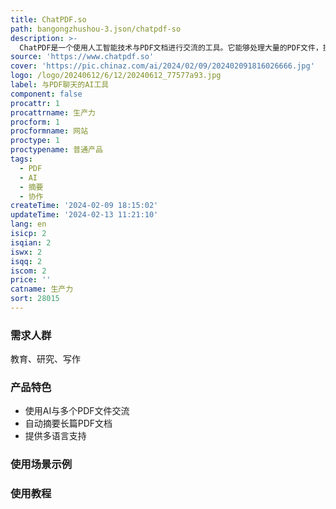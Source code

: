 ```yaml
---
title: ChatPDF.so
path: bangongzhushou-3.json/chatpdf-so
description: >-
  ChatPDF是一个使用人工智能技术与PDF文档进行交流的工具。它能够处理大量的PDF文件，提供摘要、协作、提问和对话等功能。用户可以与多个PDF文件进行交互，并以自然语言形式获得答案。ChatPDF还可以自动摘要长篇PDF文档，节省用户的时间。该工具适用于各种场景，包括教育、研究、写作等。ChatPDF提供多语言支持，用户可以随时提问和追问问题。
source: 'https://www.chatpdf.so'
cover: 'https://pic.chinaz.com/ai/2024/02/09/202402091816026666.jpg'
logo: /logo/20240612/6/12/20240612_77577a93.jpg
label: 与PDF聊天的AI工具
component: false
procattr: 1
procattrname: 生产力
procform: 1
procformname: 网站
proctype: 1
proctypename: 普通产品
tags:
  - PDF
  - AI
  - 摘要
  - 协作
createTime: '2024-02-09 18:15:02'
updateTime: '2024-02-13 11:21:10'
lang: en
isicp: 2
isqian: 2
iswx: 2
isqq: 2
iscom: 2
price: ''
catname: 生产力
sort: 28015
---
```




### 需求人群
教育、研究、写作

### 产品特色
- 使用AI与多个PDF文件交流
- 自动摘要长篇PDF文档
- 提供多语言支持

### 使用场景示例


### 使用教程


  

